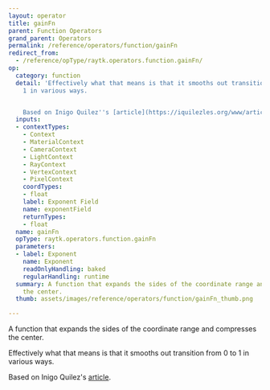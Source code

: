 ```yaml
---
layout: operator
title: gainFn
parent: Function Operators
grand_parent: Operators
permalink: /reference/operators/function/gainFn
redirect_from:
  - /reference/opType/raytk.operators.function.gainFn/
op:
  category: function
  detail: 'Effectively what that means is that it smooths out transition from 0 to
    1 in various ways.


    Based on Inigo Quilez''s [article](https://iquilezles.org/www/articles/functions/functions.htm).'
  inputs:
  - contextTypes:
    - Context
    - MaterialContext
    - CameraContext
    - LightContext
    - RayContext
    - VertexContext
    - PixelContext
    coordTypes:
    - float
    label: Exponent Field
    name: exponentField
    returnTypes:
    - float
  name: gainFn
  opType: raytk.operators.function.gainFn
  parameters:
  - label: Exponent
    name: Exponent
    readOnlyHandling: baked
    regularHandling: runtime
  summary: A function that expands the sides of the coordinate range and compresses
    the center.
  thumb: assets/images/reference/operators/function/gainFn_thumb.png

---
```



A function that expands the sides of the coordinate range and compresses the center.

Effectively what that means is that it smooths out transition from 0 to 1 in various ways.

Based on Inigo Quilez's [article](https://iquilezles.org/www/articles/functions/functions.htm).